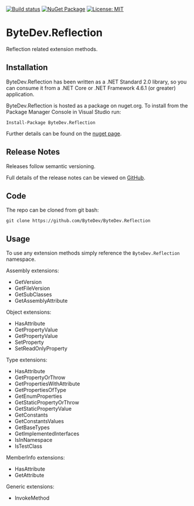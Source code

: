 [![Build status](https://ci.appveyor.com/api/projects/status/github/bytedev/ByteDev.Reflection?branch=master&svg=true)](https://ci.appveyor.com/project/bytedev/ByteDev-Reflection/branch/master)
[![NuGet Package](https://img.shields.io/nuget/v/ByteDev.Reflection.svg)](https://www.nuget.org/packages/ByteDev.Reflection)
[![License: MIT](https://img.shields.io/badge/License-MIT-green.svg)](https://github.com/ByteDev/ByteDev.Reflection/blob/master/LICENSE)

# ByteDev.Reflection

Reflection related extension methods.

## Installation

ByteDev.Reflection has been written as a .NET Standard 2.0 library, so you can consume it from a .NET Core or .NET Framework 4.6.1 (or greater) application.

ByteDev.Reflection is hosted as a package on nuget.org.  To install from the Package Manager Console in Visual Studio run:

`Install-Package ByteDev.Reflection`

Further details can be found on the [nuget page](https://www.nuget.org/packages/ByteDev.Reflection/).

## Release Notes

Releases follow semantic versioning.

Full details of the release notes can be viewed on [GitHub](https://github.com/ByteDev/ByteDev.Reflection/blob/master/docs/RELEASE-NOTES.md).

## Code

The repo can be cloned from git bash:

`git clone https://github.com/ByteDev/ByteDev.Reflection`

## Usage

To use any extension methods simply reference the `ByteDev.Reflection` namespace.

Assembly extensions:
- GetVersion
- GetFileVersion
- GetSubClasses
- GetAssemblyAttribute

Object extensions:
- HasAttribute
- GetPropertyValue
- GetPropertyValue
- SetProperty
- SetReadOnlyProperty

Type extensions:
- HasAttribute
- GetPropertyOrThrow
- GetPropertiesWithAttribute
- GetPropertiesOfType
- GetEnumProperties
- GetStaticPropertyOrThrow
- GetStaticPropertyValue
- GetConstants
- GetConstantsValues
- GetBaseTypes
- GetImplementedInterfaces
- IsInNamespace
- IsTestClass

MemberInfo extensions:
- HasAttribute
- GetAttribute

Generic extensions:
- InvokeMethod